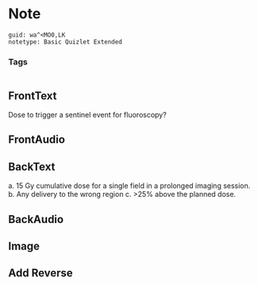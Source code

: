 # Note
```
guid: wa^<MO0,LK
notetype: Basic Quizlet Extended
```

### Tags
```
```

## FrontText
Dose to trigger a sentinel event for fluoroscopy?

## FrontAudio


## BackText
a. 15 Gy cumulative dose for a single field in a prolonged imaging session.
b. Any delivery to the wrong region
c. >25% above the planned dose.

## BackAudio


## Image


## Add Reverse

